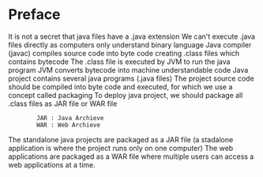 # Preface
It is not a secret that java files have a .java extension
We can't execute .java files directly as computers only understand binary language
Java compiler (javac) compiles source code into byte code creating .class files which contains bytecode 
The .class file is executed by JVM to run the java program
JVM converts bytecode into machine understandable code
Java project contains several java programs (.java files)
The project source code should be compiled into byte code and executed, for which we use a concept called packaging
To deploy java project, we should package all .class files as JAR file or WAR file

			JAR : Java Archieve
			WAR : Web Archieve

The standalone java projects are packaged as a JAR file (a stadalone application is where the project runs only on one computer)
The web applications are packaged as a WAR file where multiple users can access a web applications at a time.
